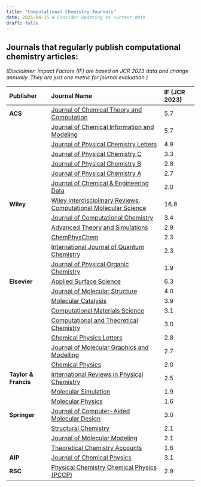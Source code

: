 ```yaml
---
title: "Computational Chemistry Journals"
date: 2025-04-15 # Consider updating to current date
draft: false
---
```


## Journals that regularly publish computational chemistry articles:

*(Disclaimer: Impact Factors (IF) are based on JCR 2023 data and change annually. They are just one metric for journal evaluation.)*

| Publisher         | Journal Name                                                     | IF (JCR 2023) |
| :---------------- | :--------------------------------------------------------------- | :----------------------- |
| **ACS**           | [Journal of Chemical Theory and Computation]                     | 5.7                      |
|                   | [Journal of Chemical Information and Modeling]                   | 5.7                      |
|                   | [Journal of Physical Chemistry Letters]                          | 4.9                      |
|                   | [Journal of Physical Chemistry C]                                | 3.3                      |
|                   | [Journal of Physical Chemistry B]                                | 2.8                      |
|                   | [Journal of Physical Chemistry A]                                | 2.7                      |
|                   | [Journal of Chemical & Engineering Data]                         | 2.0                      |
| **Wiley**         | [Wiley Interdisciplinary Reviews: Computational Molecular Science] | 16.8                     |
|                   | [Journal of Computational Chemistry]                             | 3.4                      |
|                   | [Advanced Theory and Simulations]                                | 2.9                      |
|                   | [ChemPhysChem]                                                   | 2.3                      |
|                   | [International Journal of Quantum Chemistry]                     | 2.3                      |
|                   | [Journal of Physical Organic Chemistry]                          | 1.9                      |
| **Elsevier**      | [Applied Surface Science]                                        | 6.3                      |
|                   | [Journal of Molecular Structure]                                 | 4.0                      |
|                   | [Molecular Catalysis]                                            | 3.9                      |
|                   | [Computational Materials Science]                                | 3.1                      |
|                   | [Computational and Theoretical Chemistry]                        | 3.0                      |
|                   | [Chemical Physics Letters]                                       | 2.8                      |
|                   | [Journal of Molecular Graphics and Modelling]                    | 2.7                      |
|                   | [Chemical Physics]                                               | 2.0                      |
| **Taylor & Francis**| [International Reviews in Physical Chemistry]                    | 2.5                      |
|                   | [Molecular Simulation]                                           | 1.9                      |
|                   | [Molecular Physics]                                              | 1.6                      |
| **Springer**      | [Journal of Computer-Aided Molecular Design]                     | 3.0                      |
|                   | [Structural Chemistry]                                           | 2.1                      |
|                   | [Journal of Molecular Modeling]                                  | 2.1                      |
|                   | [Theoretical Chemistry Accounts]                                 | 1.6                      |
| **AIP**           | [Journal of Chemical Physics]                                    | 3.1                      |
| **RSC**           | [Physical Chemistry Chemical Physics (PCCP)]                     | 2.9                      |

[Journal of Chemical Theory and Computation]: https://pubs.acs.org/journal/jctc
[Journal of Chemical Information and Modeling]: https://pubs.acs.org/journal/jcisd8
[Journal of Physical Chemistry Letters]: https://pubs.acs.org/journal/jpclcd
[Journal of Physical Chemistry C]: https://pubs.acs.org/journal/jpccfh
[Journal of Physical Chemistry B]: https://pubs.acs.org/journal/jpcbfh
[Journal of Physical Chemistry A]: https://pubs.acs.org/journal/jpcafh
[Journal of Chemical & Engineering Data]: https://pubs.acs.org/journal/jceaax
[Journal of Chemical Physics]: https://aip.scitation.org/journal/jcp
[Physical Chemistry Chemical Physics (PCCP)]: https://www.rsc.org/journals-books-databases/about-journals/pccp/
[Wiley Interdisciplinary Reviews: Computational Molecular Science]: https://wires.onlinelibrary.wiley.com/journal/17590884
[Journal of Computational Chemistry]: https://onlinelibrary.wiley.com/journal/1096987x
[Advanced Theory and Simulations]: https://onlinelibrary.wiley.com/journal/25130390
[ChemPhysChem]: https://chemistry-europe.onlinelibrary.wiley.com/journal/14397641
[International Journal of Quantum Chemistry]: https://onlinelibrary.wiley.com/journal/1097461x
[Journal of Physical Organic Chemistry]: https://onlinelibrary.wiley.com/journal/10991395
[Applied Surface Science]: https://www.sciencedirect.com/journal/applied-surface-science
[Journal of Molecular Structure]: https://www.sciencedirect.com/journal/journal-of-molecular-structure
[Molecular Catalysis]: https://www.sciencedirect.com/journal/molecular-catalysis
[Computational Materials Science]: https://www.sciencedirect.com/journal/computational-materials-science
[Computational and Theoretical Chemistry]: https://www.sciencedirect.com/journal/computational-and-theoretical-chemistry
[Chemical Physics Letters]: https://www.sciencedirect.com/journal/chemical-physics-letters
[Journal of Molecular Graphics and Modelling]: https://www.sciencedirect.com/journal/journal-of-molecular-graphics-and-modelling
[Chemical Physics]: https://www.sciencedirect.com/journal/chemical-physics
[International Reviews in Physical Chemistry]: https://www.tandfonline.com/toc/trpc20/current
[Molecular Simulation]: https://www.tandfonline.com/toc/gmos20/current
[Molecular Physics]: https://www.tandfonline.com/toc/tmph20/current
[Journal of Computer-Aided Molecular Design]: https://www.springer.com/journal/10822
[Structural Chemistry]: https://www.springer.com/journal/11224
[Journal of Molecular Modeling]: https://www.springer.com/journal/894
[Theoretical Chemistry Accounts]: https://www.springer.com/journal/214

